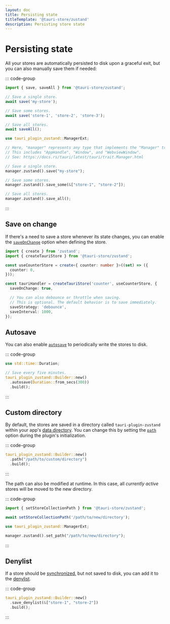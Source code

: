 ```yaml
---
layout: doc
title: Persisting state
titleTemplate: '@tauri-store/zustand'
description: Persisting store state
---
```


# Persisting state

All your stores are automatically persisted to disk upon a graceful exit, but you can also manually save them if needed:

::: code-group

```typescript [JavaScript]
import { save, saveAll } from '@tauri-store/zustand';

// Save a single store.
await save('my-store');

// Save some stores.
await save('store-1', 'store-2', 'store-3');

// Save all stores.
await saveAll();
```

```rust [Rust]
use tauri_plugin_zustand::ManagerExt;

// Here, "manager" represents any type that implements the "Manager" trait provided by Tauri.
// This includes "AppHandle", "Window", and "WebviewWindow".
// See: https://docs.rs/tauri/latest/tauri/trait.Manager.html

// Save a single store.
manager.zustand().save("my-store");

// Save some stores.
manager.zustand().save_some(&["store-1", "store-2"]);

// Save all stores.
manager.zustand().save_all();
```

:::

## Save on change

If there's a need to save a store whenever its state changes, you can enable the [`saveOnChange`](https://tb.dev.br/tauri-store/js-docs/plugin-zustand/interfaces/StoreBackendOptions.html#saveonchange) option when defining the store.

```typescript
import { create } from 'zustand';
import { createTauriStore } from '@tauri-store/zustand';

const useCounterStore = create<{ counter: number }>((set) => ({
  counter: 0,
}));

const tauriHandler = createTauriStore('counter', useCounterStore, {
  saveOnChange: true,

  // You can also debounce or throttle when saving.
  // This is optional. The default behavior is to save immediately.
  saveStrategy: 'debounce',
  saveInterval: 1000,
});
```

## Autosave

You can also enable [`autosave`](https://docs.rs/tauri-plugin-zustand/latest/tauri_plugin_zustand/struct.Builder.html#method.autosave) to periodically write the stores to disk.

::: code-group

```rust [src-tauri/src/lib.rs]
use std::time::Duration;

// Save every five minutes.
tauri_plugin_zustand::Builder::new()
  .autosave(Duration::from_secs(300))
  .build();
```

:::

## Custom directory

By default, the stores are saved in a directory called `tauri-plugin-zustand` within your app's [data directory](https://docs.rs/tauri/latest/tauri/path/struct.PathResolver.html#method.app_data_dir). You can change this by setting the [`path`](https://docs.rs/tauri-plugin-zustand/latest/tauri_plugin_zustand/struct.Builder.html#method.path) option during the plugin's initialization.

::: code-group

```rust [src-tauri/src/lib.rs]
tauri_plugin_zustand::Builder::new()
  .path("/path/to/custom/directory")
  .build();
```

:::

The path can also be modified at runtime. In this case, all _currently active_ stores will be moved to the new directory.

::: code-group

```typescript [JavaScript]
import { setStoreCollectionPath } from '@tauri-store/zustand';

await setStoreCollectionPath('/path/to/new/directory');
```

```rust [Rust]
use tauri_plugin_zustand::ManagerExt;

manager.zustand().set_path("/path/to/new/directory");
```

:::

## Denylist

If a store should be [synchronized](./synchronization.md), but not saved to disk, you can add it to the [denylist](https://docs.rs/tauri-plugin-zustand/latest/tauri_plugin_zustand/struct.Builder.html#method.save_denylist).

::: code-group

```rust [src-tauri/src/lib.rs]
tauri_plugin_zustand::Builder::new()
  .save_denylist(&["store-1", "store-2"])
  .build();
```

:::
